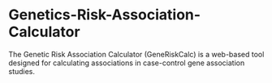 # Genetics-Risk-Association-Calculator
The Genetic Risk Association Calculator (GeneRiskCalc) is a web-based tool designed for calculating associations in case-control gene association studies.
